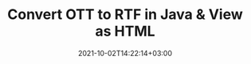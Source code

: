 ---
############################# Static ############################
layout: "autogen"
date: 2021-10-02T14:22:14+03:00
draft: false
path: "total/java/conversion/ott-to-rtf/"

############################# Head ############################
head_title: "Convert OTT to RTF in Java - Sample Java Code"
head_description: "Java document conversion library to convert OTT to RTF and 100+ other file formats in Java & J2SE applications. View the Converted RTF document as HTML viewer."

############################# Header ############################
title: "Convert OTT to RTF in Java & View as HTML"
description: "Programmatically convert OTT to RTF in Java & J2SE platforms using flexible document manipulation options to customize the resultant document. Convert the complete document or some specific pages based on page numbers or selective page ranges using Java document conversion library."

############################# SubMenu ############################
submenu:
    enable: false

############################# Content ############################
content:
    enable: true
    block:
    - title_left: "OTT to RTF Conversion in Java"
      content_left: |
          Perform OTT to RTF file conversion in three simple steps using Java. View the converted document as HTML without any external software dependency.

          -   Create a new instance of **Converter** class and load the OTT file
          -   Set **ConvertOptions** for the RTF document type
          -   Call **Convert** method of **Converter** class instance for conversion to RTF
          -   Set options for HTML viewer
          -   Create **Viewer** object to view converted RTF as HTML
          
      title_right: "Convert Remotely Located Documents"
      content_right: |
          You require `GroupDocs.Conversion` & `GroupDocs.Viewer` namespaces to convert between a wide range of popular document types such as PDF, Microsoft Word, Excel, PowerPoint, Project, Outlook, HTML, diagrams and image file formats. Explore other [Java APIs for Office documents](https://products.conholdate.com/total/java/) as offered by Conholdate.Total.
          
          Get the respective assembly files from the [downloads](https://downloads.conholdate.com/total/java) or fetch the whole package from [Maven](https://repository.conholdate.com/webapp/#/artifacts/browse/tree/General/repo) to add 'Conholdate.Total` directly in your workspace.
          
      code: |
          ```cs {linenos=false}
          // Convert OTT to RTF using GroupDocs.Conversion API
          // Load the source OTT file to be converted
          Converter converter = new Converter("input.ott");

          // Get the convert options ready for the target RTF format
          ConvertOptions convertOptions = new FileType().fromExtension("rtf").getConvertOptions();

          // Convert to RTF format
          converter.convert("output.rtf", convertOptions);

          // Create Viewer object to view the converted RTF as HTML
          try (Viewer viewer = new Viewer("output.rtf"))
          {
              // Set options for HTML viewer
              HtmlViewOptions viewOptions = HtmlViewOptions.forEmbeddedResources("output{0}.html");

              // View converted RTF as HTML
              viewer.view(viewOptions);
          }
          ```
    - title_left: "Convert Password Protected OTT to RTF"
      content_left: |
          Accurately load and convert documents that are protected with a password within your Java based applications. The file format conversion API also supports rendering remote documents from different sources including S3, Blob, FTP, Stream, URL or a local disk.

          -   Create new instance of **Converter** class and pass source document path
          -   Instantiate the proper **ConvertOptions** class e.g. (**PdfConvertOptions**, **WordProcessingConvertOptions**, **SpreadsheetConvertOptions** etc.)
          -   Call **convert** method of **Converter** class instance and pass filename for the converted document
        
      title_right: "Source Document Information Extraction"
      content_right: |
          The documents information extraction feature not only allows getting the basic information about the source document file but it also supports extracting some valuable file-format specific information such as project start and end dates of a Microsoft Project file, any printing restrictions on a PDF document, list of folders enclosed in an Outlook data file etc. 

          Convert popular document file formats on different operating systems such as Windows, Linux or macOS while using development environments such as NetBeans, IntelliJ IDEA and Eclipse.
          
      code: |
          ```cs {linenos=false}
          // Load and convert password protected documents
          WordProcessingLoadOptions loadOptions = new WordProcessingLoadOptions();
          loadOptions.setPassword("12345");

          // Create an instance of Converter class and pass source document path and the load options delegate as a constructor parameters
          Converter converter = new Converter("input.ott", loadOptions);

          // Instantiate PdfConvertOptions class
          PdfConvertOptions options = new PdfConvertOptions();

          // Call convert method of Converter class instance and pass filename for the converted document and the instance of ConvertOptions from the previous step
          converter.convert("output.rtf, options);
          ```
############################# About Formats ############################
about_formats:
    enable: false
############################# More Formats ############################
more_formats:
    enable: true
    auto: false
    other_out_formats: PDF DOCX DOT DOTX DOTM TXT RTF HTML MHTML XLS XLSX XLSM XLT XLTX XLTM DIF PPT PPTX PPS PPSX POT POTX POTM ODT OTT EMZ WMZ SVGZ TEX DCM WMF BMP PNG GIF JPEG TIFF
############################# Back to top ###############################
back_to_top:
  enable: true
---